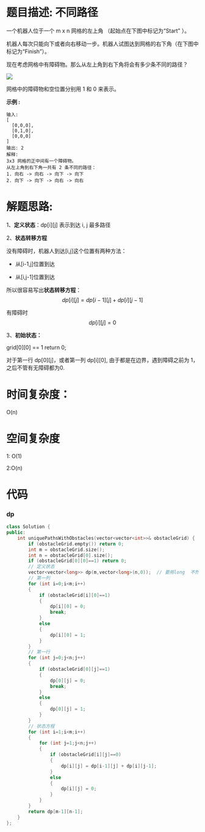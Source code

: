 # 题目描述:  不同路径

一个机器人位于一个 m x n 网格的左上角 （起始点在下图中标记为“Start” ）。

机器人每次只能向下或者向右移动一步。机器人试图达到网格的右下角（在下图中标记为“Finish”）。

现在考虑网格中有障碍物。那么从左上角到右下角将会有多少条不同的路径？

![](https://assets.leetcode-cn.com/aliyun-lc-upload/uploads/2018/10/22/robot_maze.png)

网格中的障碍物和空位置分别用 1 和 0 来表示。

**示例 :**
```
输入:
[
  [0,0,0],
  [0,1,0],
  [0,0,0]
]
输出: 2
解释:
3x3 网格的正中间有一个障碍物。
从左上角到右下角一共有 2 条不同的路径：
1. 向右 -> 向右 -> 向下 -> 向下
2. 向下 -> 向下 -> 向右 -> 向右

```

# 解题思路:
  1、**定义状态**：dp[i][j] 表示到达 i, j 最多路径
  
  2、**状态转移方程**
  
  没有障碍时，机器人到达[i,j]这个位置有两种方法：

   - 从[i-1,j]位置到达

   - 从[i,j-1]位置到达

所以很容易写出**状态转移方程**：
$$
dp[i][j]=dp[i-1][j]+dp[i][j-1]
$$

有障碍时
$$
dp[i][j] = 0
$$

3、**初始状态：**

grid[0][0] == 1  return 0;

对于第一行 dp[0][j]，或者第一列 dp[i][0], 由于都是在边界，遇到障碍之前为 1，之后不管有无障碍都为0.

# 时间复杂度：
  O(n)
# 空间复杂度
  
  1: O(1)
  
  2:O(n)
  
# 代码

###  dp
```c++
class Solution {
public:
    int uniquePathsWithObstacles(vector<vector<int>>& obstacleGrid) {
        if (obstacleGrid.empty()) return 0;
        int m = obstacleGrid.size();
        int n = obstacleGrid[0].size();
        if (obstacleGrid[0][0]==1) return 0;
        // 定义状态
        vector<vector<long>> dp(m,vector<long>(n,0));  // 要用long  不然会产生数据溢出
        // 第一列
        for (int i=0;i<m;i++)
        {
            if (obstacleGrid[i][0]==1)
            {
                dp[i][0] = 0;
                break;
            }
            else
            {
                dp[i][0] = 1;
            }
        }
        // 第一行
        for (int j=0;j<n;j++)
        {
            if (obstacleGrid[0][j]==1)
            {
                dp[0][j] = 0;
                break;
            }
            else
            {
                dp[0][j] = 1;
            }
        }
        // 状态方程
        for (int i=1;i<m;i++)
        {
            for (int j=1;j<n;j++)
            {
                if (obstacleGrid[i][j]==0)
                {
                    dp[i][j] = dp[i-1][j] + dp[i][j-1];
                }
                else
                {
                    dp[i][j] = 0;
                }
            }
        }
        return dp[m-1][n-1];
    }
};
```

